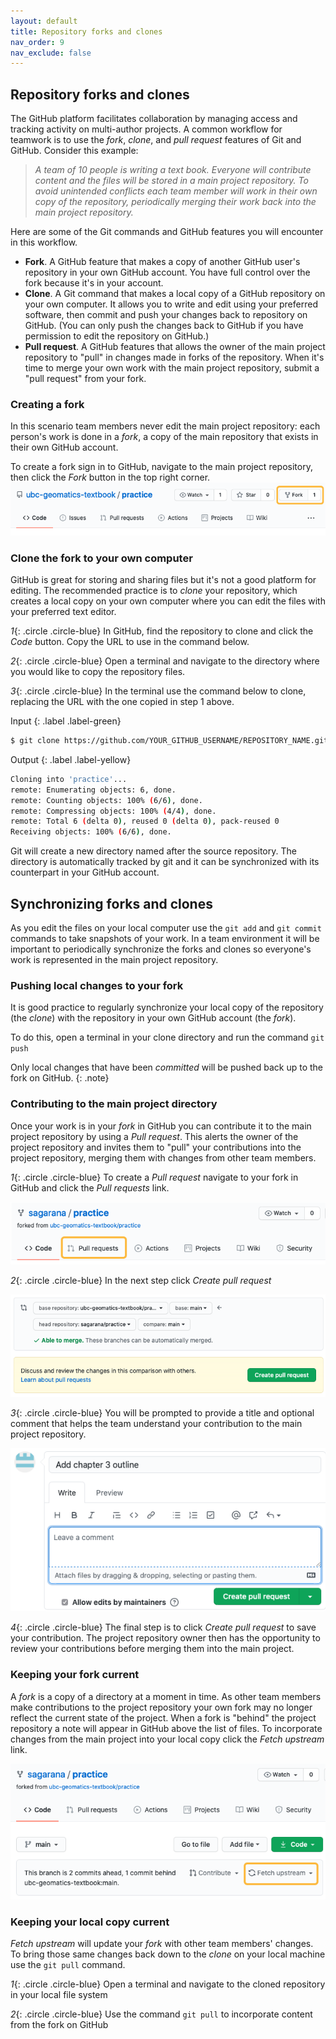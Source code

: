 ```yaml
---
layout: default
title: Repository forks and clones
nav_order: 9
nav_exclude: false
---
```


## Repository forks and clones
The GitHub platform facilitates collaboration by managing access and tracking activity on multi-author projects. A common workflow for teamwork is to use the _fork_, _clone_, and _pull request_ features of Git and GitHub. Consider this example: 

> _A team of 10 people is writing a text book. Everyone will contribute content and the files will be stored in a main project repository. To avoid unintended conflicts each team member will work in their own copy of the repository, periodically merging their work back into the main project repository._ 

Here are some of the Git commands and GitHub features you will encounter in this workflow.

- **Fork**. A GitHub feature that makes a copy of another GitHub user's repository in your own GitHub account. You have full control over the fork because it's in your account. 
- **Clone**. A Git command that makes a local copy of a GitHub repository on your own computer. It allows you to write and edit using your preferred software, then commit and push your changes back to repository on GitHub. (You can only push the changes back to GitHub if you have permission to edit the repository on GitHub.) 
- **Pull request**. A GitHub features that allows the owner of the main project repository to "pull" in changes made in forks of the repository. When it's time to merge your own work with the main project repository, submit a "pull request" from your fork.

### Creating a fork
In this scenario team members never edit the main project repository: each person's work is done in a _fork_, a copy of the main repository that exists in their own GitHub account. 

To create a fork sign in to GitHub, navigate to the main project repository, then click the _Fork_ button in the top right corner. 
![Fork button in GitHub](figures/fork.png)

### Clone the fork to your own computer
GitHub is great for storing and sharing files but it's not a good platform for editing. The recommended practice is to _clone_ your repository, which creates a local copy on your own computer where you can edit the files with your preferred text editor. 

*1*{: .circle .circle-blue} In GitHub, find the repository to clone and click the _Code_ button. Copy the URL to use in the command below.  

*2*{: .circle .circle-blue} Open a terminal and navigate to the directory where you would like to copy the repository files.

*3*{: .circle .circle-blue} In the terminal use the command below to clone, replacing the URL with the one copied in step 1 above.

Input
{: .label .label-green}
```sh
$ git clone https://github.com/YOUR_GITHUB_USERNAME/REPOSITORY_NAME.git
```

Output
{: .label .label-yellow}
```sh
Cloning into 'practice'...
remote: Enumerating objects: 6, done.
remote: Counting objects: 100% (6/6), done.
remote: Compressing objects: 100% (4/4), done.
remote: Total 6 (delta 0), reused 0 (delta 0), pack-reused 0
Receiving objects: 100% (6/6), done.
```
Git will create a new directory named after the source repository. The directory is automatically tracked by git and it can be synchronized with its counterpart in your GitHub account. 

## Synchronizing forks and clones
As you edit the files on your local computer use the `git add` and `git commit` commands to take snapshots of your work. In a team environment it will be important to periodically synchronize the forks and clones so everyone's work is represented in the main project repository.


### Pushing local changes to your fork
It is good practice to regularly synchronize your local copy of the repository (the _clone_) with the repository in your own GitHub account (the _fork_).

To do this, open a terminal in your clone directory and run the command `git push`

Only local changes that have been _committed_ will be pushed back up to the fork on GitHub.
{: .note}


### Contributing to the main project directory
Once your work is in your _fork_ in GitHub you can contribute it to the main project repository by using a _Pull request_. This alerts the owner of the project repository and invites them to "pull" your contributions into the project repository, merging them with changes from other team members. 

*1*{: .circle .circle-blue} To create a _Pull request_ navigate to your fork in GitHub and click the _Pull requests_ link.

![pull request button](figures/pull-request.png)

*2*{: .circle .circle-blue} In the next step click _Create pull request_

![pull request button](figures/compare.png)

*3*{: .circle .circle-blue} You will be prompted to provide a title and optional comment that helps the team understand your contribution to the main project repository.

![pull request button](figures/pull-request-comment.png)

*4*{: .circle .circle-blue} The final step is to click _Create pull request_ to save your contribution. The project repository owner then has the opportunity to review your contributions before merging them into the main project.


### Keeping your fork current
A _fork_ is a copy of a directory at a moment in time. As other team members make contributions to the project repository your own fork may no longer reflect the current state of the project. When a fork is "behind" the project repository a note will appear in GitHub above the list of files. To incorporate changes from the main project into your local copy click the _Fetch upstream_ link.

![pull request button](figures/fetch-upstream.png)

### Keeping your local copy current
_Fetch upstream_ will update your _fork_ with other team members' changes. To bring those same changes back down to the _clone_ on your local machine use the `git pull` command.

*1*{: .circle .circle-blue} Open a terminal and navigate to the cloned repository in your local file system 

*2*{: .circle .circle-blue} Use the command `git pull` to incorporate content from the fork on GitHub 
